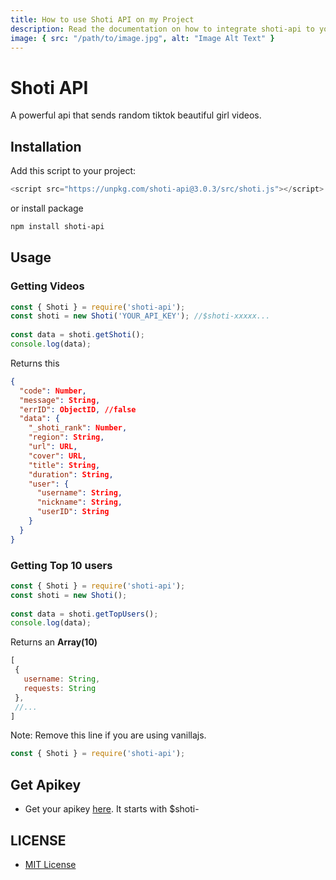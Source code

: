 ```yaml
---
title: How to use Shoti API on my Project
description: Read the documentation on how to integrate shoti-api to your project.
image: { src: "/path/to/image.jpg", alt: "Image Alt Text" }
---
```


# Shoti API
A powerful api that sends random tiktok beautiful girl videos.

## Installation 
Add this script to your project:
```js
<script src="https://unpkg.com/shoti-api@3.0.3/src/shoti.js"></script>
```
or install package 
```sh
npm install shoti-api
```

## Usage 

### Getting Videos

```js 
const { Shoti } = require('shoti-api');
const shoti = new Shoti('YOUR_API_KEY'); //$shoti-xxxxx... 
  
const data = shoti.getShoti();
console.log(data);
```
 Returns this
 
```json 
{
  "code": Number,
  "message": String,
  "errID": ObjectID, //false
  "data": {
    "_shoti_rank": Number,
    "region": String,
    "url": URL,
    "cover": URL,
    "title": String,
    "duration": String,
    "user": {
      "username": String,
      "nickname": String,
      "userID": String
    }
  }
}
```

### Getting Top 10 users

```js 
const { Shoti } = require('shoti-api');
const shoti = new Shoti();
  
const data = shoti.getTopUsers();
console.log(data);
```

 Returns an **Array(10)**
 
 ```js
[
  {
    username: String, 
    requests: String
  }, 
  //...
]
 ```
 Note: Remove this line if you are using vanillajs. 
 ```js
 const { Shoti } = require('shoti-api');
 ```
 
## Get Apikey
* Get your apikey [here](https://shoti-api.libyzxy0.xyz). It starts with $shoti-
## LICENSE
* [MIT License](https://github.com/libyzxy0/shoti#MIT-1-ov-file)